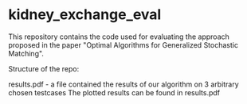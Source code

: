 # kidney_exchange_eval

This repository contains the code used for evaluating the approach proposed in the paper "Optimal Algorithms for Generalized Stochastic Matching".

Structure of the repo:

results.pdf - a file contained the results of our algorithm on 3 arbitrary chosen testcases
The plotted results can be found in results.pdf
